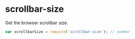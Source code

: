 # scrollbar-size
Get the browser scrollbar size.

```js
var scrollbarSize = require('scrollbar-size'); // number
```
